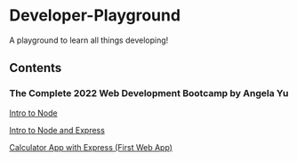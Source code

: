 # Developer-Playground
A playground to learn all things developing!

## Contents
### The Complete 2022 Web Development Bootcamp by Angela Yu
[Intro to Node](https://github.com/chloehkwong1/Developer-Playground/blob/main/complete_web_development_bootcamp/node/notes.md)

[Intro to Node and Express](https://github.com/chloehkwong1/Developer-Playground/blob/main/complete_web_development_bootcamp/node_express/notes.md)

[Calculator App with Express (First Web App)](https://github.com/chloehkwong1/Developer-Playground/blob/main/complete_web_development_bootcamp/calculator_express_node/notes.md)

